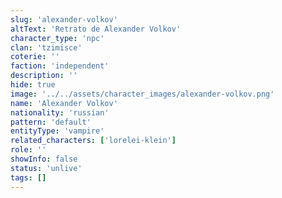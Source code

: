 ```yaml
---
slug: 'alexander-volkov'
altText: 'Retrato de Alexander Volkov'
character_type: 'npc'
clan: 'tzimisce'
coterie: ''
faction: 'independent'
description: ''
hide: true
image: '../../assets/character_images/alexander-volkov.png'
name: 'Alexander Volkov'
nationality: 'russian'
pattern: 'default'
entityType: 'vampire'
related_characters: ['lorelei-klein']
role: ''
showInfo: false
status: 'unlive'
tags: []
---
```

